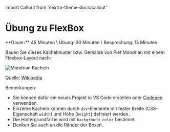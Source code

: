 import Callout from 'nextra-theme-docs/callout'

# Übung zu FlexBox

<Callout>
  **Dauer:** 45 Minuten \
  Übung: 30 Minuten \
  Besprechung: 15 Minuten
</Callout>

Bauen Sie dieses Kachelmuster bzw. Gemälde von Piet Mondrian mit einem 
Flexbox-Layout nach:

![Mondrian Kacheln](/images/web-prog/mondrian.jpg)

Quelle: [Wikipedia](https://en.wikipedia.org/wiki/Piet_Mondrian)

<Callout type="warning">
Bemerkungen:

- Sie können dafür ein neues Projekt in VS Code erstellen oder [Codepen](https://codepen.io/pen) verwenden.
- Einzelne Kacheln können durch `div`-Elemente mit fester Breite (CSS-Eigenschaft `width`) und Höhe (`height`) definiert werden.
- Die Hintergrundfarbe wird mit `background-color` bestimmt.
- Denken Sie auch an die Ränder der Boxen.
</Callout>

